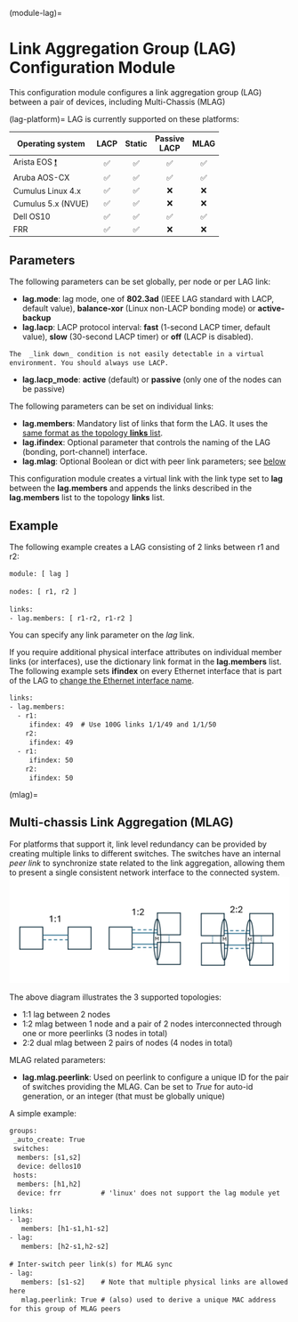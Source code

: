(module-lag)=
# Link Aggregation Group (LAG) Configuration Module

This configuration module configures a link aggregation group (LAG) between a pair of devices, including Multi-Chassis (MLAG)

(lag-platform)=
LAG is currently supported on these platforms:

| Operating system      | LACP | Static | Passive<br>LACP | MLAG
| --------------------- |:--:|:--:|:--:|:---:|
| Arista EOS [❗](caveats-eos) | ✅ | ✅ | ✅ | ✅ |
| Aruba AOS-CX          | ✅ | ✅ | ✅ | ✅ |
| Cumulus Linux 4.x     | ✅ | ✅ | ❌  | ❌ |
| Cumulus 5.x (NVUE)    | ✅ | ✅ | ❌  | ❌ |
| Dell OS10             | ✅ | ✅ | ✅ | ✅ |
| FRR                   | ✅ | ✅ | ❌  | ❌ |

## Parameters

The following parameters can be set globally, per node or per LAG link:

* **lag.mode**: lag mode, one of **802.3ad** (IEEE LAG standard with LACP, default value), **balance-xor** (Linux non-LACP bonding mode) or **active-backup**
* **lag.lacp**: LACP protocol interval: **fast** (1-second LACP timer, default value), **slow** (30-second LACP timer) or **off** (LACP is disabled).

```{tip}
The  _link down_ condition is not easily detectable in a virtual environment. You should always use LACP.
```

* **lag.lacp_mode**: **active** (default) or **passive** (only one of the nodes can be passive)

The following parameters can be set on individual links:

* **lag.members**: Mandatory list of links that form the LAG. It uses the [same format as the topology **links** list](link-formats).
* **lag.ifindex**: Optional parameter that controls the naming of the LAG (bonding, port-channel) interface.
* **lag.mlag**: Optional Boolean or dict with peer link parameters; see [below](mlag)

This configuration module creates a virtual link with the link type set to **lag** between the **lag.members** and appends the links described in the **lag.members** list to the topology **links** list.

## Example

The following example creates a LAG consisting of 2 links between r1 and r2:

```
module: [ lag ]

nodes: [ r1, r2 ]

links:
- lag.members: [ r1-r2, r1-r2 ]
```

You can specify any link parameter on the *lag* link.

If you require additional physical interface attributes on individual member links (or interfaces), use the dictionary link format in the **lag.members** list. The following example sets **ifindex** on every Ethernet interface that is part of the LAG to [change the Ethernet interface name](links-ifname).

```
links:
- lag.members:
  - r1:
     ifindex: 49  # Use 100G links 1/1/49 and 1/1/50
    r2:
     ifindex: 49
  - r1:
     ifindex: 50
    r2:
     ifindex: 50
```

(mlag)=
## Multi-chassis Link Aggregation (MLAG)

For platforms that support it, link level redundancy can be provided by creating multiple links to different switches. The switches have an internal *peer link* to synchronize state related to the link aggregation, allowing them to present a single consistent network interface to the connected system.
![image](lag-topologies.png)

The above diagram illustrates the 3 supported topologies:
* 1:1 lag between 2 nodes
* 1:2 mlag between 1 node and a pair of 2 nodes interconnected through one or more peerlinks (3 nodes in total)
* 2:2 dual mlag between 2 pairs of nodes (4 nodes in total)

MLAG related parameters:
* **lag.mlag.peerlink**: Used on peerlink to configure a unique ID for the pair of switches providing the MLAG. Can be set to *True* for auto-id generation, or an integer (that must be globally unique)

A simple example:
```
groups:
 _auto_create: True
 switches:
  members: [s1,s2]
  device: dellos10
 hosts:
  members: [h1,h2]
  device: frr          # 'linux' does not support the lag module yet

links:
- lag:
   members: [h1-s1,h1-s2]
- lag:
   members: [h2-s1,h2-s2]

# Inter-switch peer link(s) for MLAG sync
- lag:
   members: [s1-s2]    # Note that multiple physical links are allowed here
   mlag.peerlink: True # (also) used to derive a unique MAC address for this group of MLAG peers
